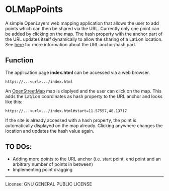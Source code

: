 # OLMapPoints

A simple OpenLayers web mapping application that allows the user to add points which can then be shared via the URL. Currently only one point can be added by clicking on the map. The hash property with the anchor part of the URL updates itself dynamically to allow the sharing of a LatLon location. See [here](http://www.w3schools.com/jsref/obj_location.asp) for more information about the URL anchor/hash part.

## Function

The application page **index.html** can be accessed via a web browser. 

    https://...<url>.../index.html

An [OpenStreetMap](http://www.penstreetmap.org) map is displyed and the user can click on the map. This adds the Lat/Lon coordinates as hash property to the URL anchor and looks like this:

    https://...<url>.../index.html#start=11.57557,48.13717
    
If the site is already accessed with a hash property, the point is automatically displayed on the map already. Clicking anywhere changes the location and updates the hash value again.

## TO DOs:
* Adding more points to the URL anchor (i.e. start point, end point and an arbitrary number of points in between)
* Implementing point dragging

* * *
License: GNU GENERAL PUBLIC LICENSE
